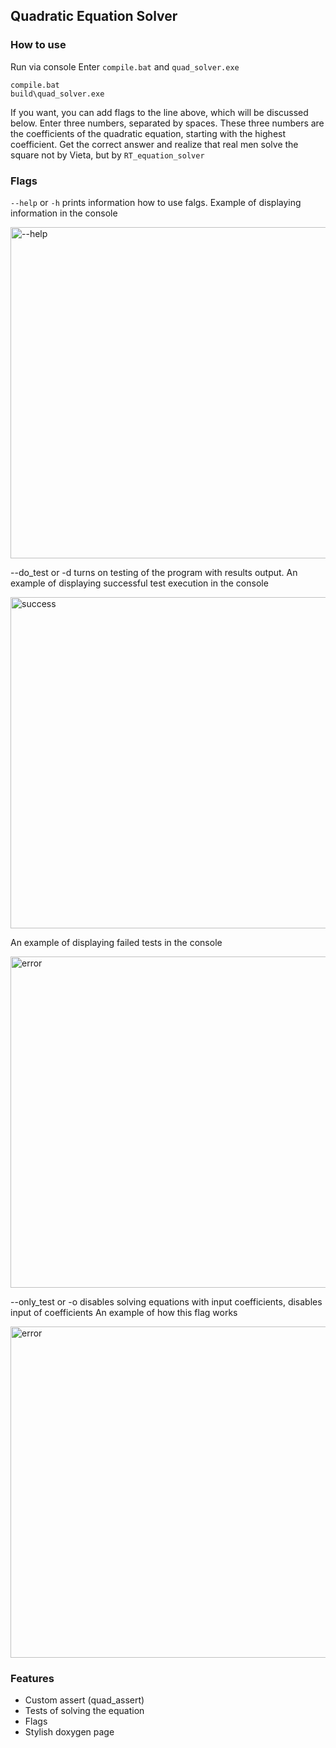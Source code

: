Quadratic Equation Solver
-----------

### How to use
Run via console
Enter ```compile.bat``` and ```quad_solver.exe```
```shell
compile.bat
build\quad_solver.exe
```

If you want, you can add flags to the line above, which will be discussed below.
Enter three numbers, separated by spaces.
These three numbers are the coefficients of the quadratic equation, starting with the highest coefficient.
Get the correct answer and realize that real men solve the square not by Vieta, but by `RT_equation_solver`

### Flags
`--help` or `-h` prints information how to use falgs.
Example of displaying information in the console

<img width="530" alt="--help" src="https://github.com/user-attachments/assets/34d9fbbb-5b30-4fe9-b353-edf52ee5dc8f">

--do_test or -d turns on testing of the program with results output.
An example of displaying successful test execution in the console

<img width="530" alt="success" src="https://github.com/user-attachments/assets/5d518d6f-65b2-441d-8a89-f8f7d7ad39af">

An example of displaying failed tests in the console

<img width="530" alt="error" src="https://github.com/user-attachments/assets/f5d2cffc-5dd3-4743-abe8-f189aba206ec">

--only_test or -o disables solving equations with input coefficients, disables input of coefficients
An example of how this flag works

<img width="530" alt="error" src="https://github.com/user-attachments/assets/d6446f1b-3444-400b-a3c7-73a2ff0a66f5">

### Features
- Custom assert (quad_assert)
- Tests of solving the equation
- Flags
- Stylish doxygen page